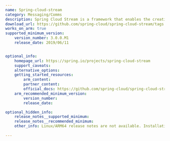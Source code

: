 ```yaml
---
name: Spring-cloud-stream
category: Messaging/Comms
description: Spring Cloud Stream is a framework that enables the creation of microservices powered by messaging, with support for systems like Kafka and RabbitMQ.
download_url: https://github.com/spring-cloud/spring-cloud-stream/tags
works_on_arm: true
supported_minimum_version:
    version_number: 3.0.0.M1
    release_date: 2019/06/11


optional_info:
    homepage_url: https://spring.io/projects/spring-cloud-stream
    support_caveats:
    alternative_options:
    getting_started_resources:
        arm_content: 
        partner_content: 
        official_docs: https://github.com/spring-cloud/spring-cloud-stream?tab=readme-ov-file#building
    arm_recommended_minimum_version:
        version_number: 
        release_date:

optional_hidden_info:
    release_notes__supported_minimum: 
    release_notes__recommended_minimum:
    other_info: Linux/ARM64 release notes are not available. Installation and testing are done via the [tar archive](https://github.com/spring-cloud/spring-cloud-stream/releases/tag/v3.0.0.M1).
 
---
```

